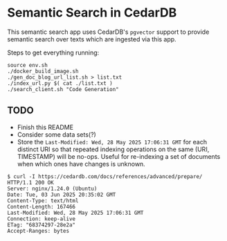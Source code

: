 # Semantic Search in CedarDB

This semantic search app uses CedarDB's `pgvector` support to provide semantic search over texts
which are ingested via this app.


Steps to get everything running:


```
source env.sh
./docker_build_image.sh
./gen_doc_blog_url_list.sh > list.txt
./index_url.py $( cat ./list.txt )
./search_client.sh "Code Generation"
```

## TODO

* Finish this README
* Consider some data sets(?)
* Store the `Last-Modified: Wed, 28 May 2025 17:06:31 GMT` for each distinct URI so that repeated
  indexing operations on the same (URI, TIMESTAMP) will be no-ops.  Useful for re-indexing a set
  of documents when which ones have changes is unknown.
```
$ curl -I https://cedardb.com/docs/references/advanced/prepare/
HTTP/1.1 200 OK
Server: nginx/1.24.0 (Ubuntu)
Date: Tue, 03 Jun 2025 20:35:02 GMT
Content-Type: text/html
Content-Length: 167466
Last-Modified: Wed, 28 May 2025 17:06:31 GMT
Connection: keep-alive
ETag: "68374297-28e2a"
Accept-Ranges: bytes
```

